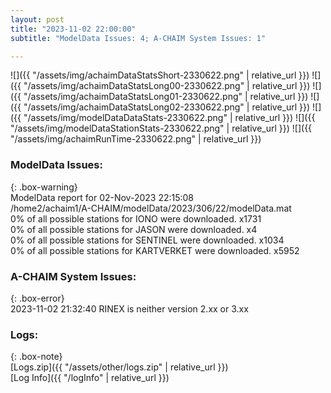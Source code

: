 ```yaml
---
layout: post
title: "2023-11-02 22:00:00"
subtitle: "ModelData Issues: 4; A-CHAIM System Issues: 1"

---
```


![]({{ "/assets/img/achaimDataStatsShort-2330622.png" | relative_url }})
![]({{ "/assets/img/achaimDataStatsLong00-2330622.png" | relative_url }})
![]({{ "/assets/img/achaimDataStatsLong01-2330622.png" | relative_url }})
![]({{ "/assets/img/achaimDataStatsLong02-2330622.png" | relative_url }})
![]({{ "/assets/img/modelDataDataStats-2330622.png" | relative_url }})
![]({{ "/assets/img/modelDataStationStats-2330622.png" | relative_url }})
![]({{ "/assets/img/achaimRunTime-2330622.png" | relative_url }})


### ModelData Issues:  
  
{: .box-warning}  
 ModelData report for 02-Nov-2023 22:15:08   
 /home2/achaim1/A-CHAIM/modelData/2023/306/22/modelData.mat   
 0% of all possible stations for IONO were downloaded. x1731   
 0% of all possible stations for JASON were downloaded. x4   
 0% of all possible stations for SENTINEL were downloaded. x1034   
 0% of all possible stations for KARTVERKET were downloaded. x5952   
  
### A-CHAIM System Issues:  
  
{: .box-error}  
2023-11-02 21:32:40 RINEX is neither version 2.xx or 3.xx  

### Logs:  
  
{: .box-note}  
[Logs.zip]({{ "/assets/other/logs.zip" | relative_url }})  
[Log Info]({{ "/logInfo" | relative_url }})  
